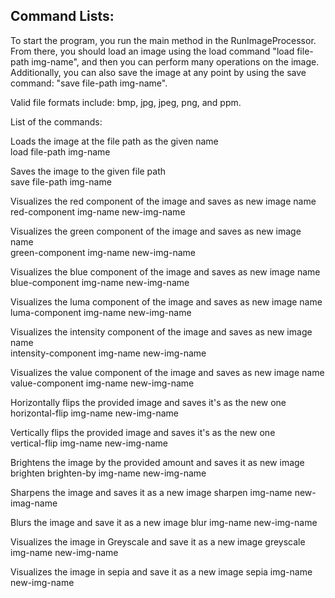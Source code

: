 ## Command Lists:

To start the program, you run the main method in the RunImageProcessor. From there, you should 
load an image using the load command "load file-path img-name", and then you can perform many operations
on the image. Additionally, you can also save the image at any point by using the save command: "save
file-path img-name". 

Valid file formats include: bmp, jpg, jpeg, png, and ppm.


List of the commands:

Loads the image at the file path as the given name  
load file-path img-name

Saves the image to the given file path  
save file-path img-name

Visualizes the red component of the image and saves as new image name  
red-component img-name new-img-name

Visualizes the green component of the image and saves as new image name  
green-component img-name new-img-name

Visualizes the blue component of the image and saves as new image name   
blue-component img-name new-img-name

Visualizes the luma component of the image and saves as new image name  
luma-component img-name new-img-name

Visualizes the intensity component of the image and saves as new image name  
intensity-component img-name new-img-name

Visualizes the value component of the image and saves as new image name  
value-component img-name new-img-name

Horizontally flips the provided image and saves it's as the new one  
horizontal-flip img-name new-img-name

Vertically flips the provided image and saves it's as the new one  
vertical-flip img-name new-img-name

Brightens the image by the provided amount and saves it as new image  
brighten brighten-by img-name new-img-name  

Sharpens the image and saves it as a new image
sharpen img-name new-imag-name

Blurs the image and save it as a new image
blur img-name new-img-name

Visualizes the image in Greyscale and save it as a new image
greyscale img-name new-img-name

Visualizes the image in sepia and save it as a new image
sepia img-name new-img-name
